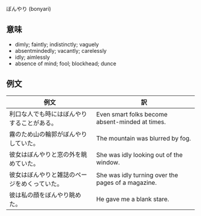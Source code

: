 ぼんやり (bonyari)

## 意味

+ dimly; faintly; indistinctly; vaguely​
+ absentmindedly; vacantly; carelessly​
+ idly; aimlessly​
+ absence of mind; fool; blockhead; dunce

## 例文

|例文|訳|
| --- | --- |
|利口な人でも時にはぼんやりすることがある。|Even smart folks become absent-minded at times.|
|霧のため山の輪郭がぼんやりしていた。|The mountain was blurred by fog.|
|彼女はぼんやりと窓の外を眺めていた。|She was idly looking out of the window.|
|彼女はぼんやりと雑誌のページをめくっていた。|She was idly turning over the pages of a magazine.|
|彼は私の顔をぼんやり眺めた。|He gave me a blank stare.|
